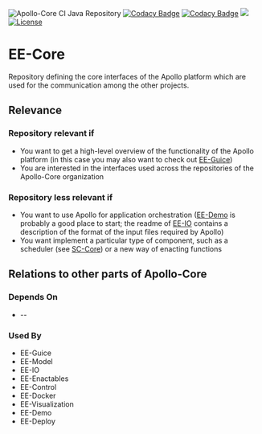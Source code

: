 ![Apollo-Core CI Java Repository](https://github.com/Apollo-Core/EE-Core/workflows/Apollo-Core%20CI%20Java%20Repository/badge.svg) 
[![Codacy Badge](https://api.codacy.com/project/badge/Grade/82b40cfbc64a456c803e30edf4da1c49)](https://app.codacy.com/gh/Apollo-Core/EE-Core?utm_source=github.com&utm_medium=referral&utm_content=Apollo-Core/EE-Core&utm_campaign=Badge_Grade)
[![Codacy Badge](https://app.codacy.com/project/badge/Coverage/2c2e79fd370e43ba8c598a2a3ea67e65)](https://www.codacy.com/gh/Apollo-Core/EE-Core/dashboard?utm_source=github.com&utm_medium=referral&utm_content=Apollo-Core/EE-Core&utm_campaign=Badge_Coverage)
[![](https://jitpack.io/v/Apollo-Core/EE-Core.svg)](https://jitpack.io/#Apollo-Core/EE-Core)
[![License](https://img.shields.io/badge/License-Apache%202.0-blue.svg)](https://opensource.org/licenses/Apache-2.0)

# EE-Core
Repository defining the core interfaces of the Apollo platform which are used for the communication among the other projects.

## Relevance

### Repository relevant if

+ You want to get a high-level overview of the functionality of the Apollo platform (in this case you may also want to check out [EE-Guice](https://github.com/Apollo-Core/EE-Guice))
+ You are interested in the interfaces used across the repositories of the Apollo-Core organization

### Repository less relevant if

+ You want to use Apollo for application orchestration ([EE-Demo](https://github.com/Apollo-Core/EE-Demo) is probably a good place to start; the readme of [EE-IO](https://github.com/Apollo-Core/EE-Demo) contains a description of the format of the input files required by Apollo)
+ You want implement a particular type of component, such as a scheduler (see [SC-Core](https://github.com/Apollo-Core/SC-Core)) or a new way of enacting functions

## Relations to other parts of Apollo-Core

### Depends On
  + --

### Used By
  + EE-Guice
  + EE-Model
  + EE-IO
  + EE-Enactables
  + EE-Control
  + EE-Docker
  + EE-Visualization
  + EE-Demo
  + EE-Deploy

